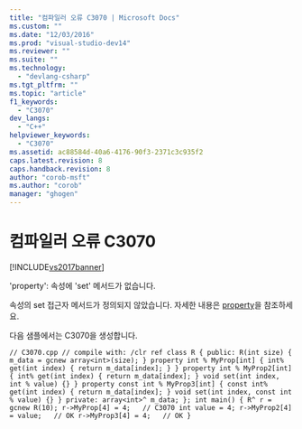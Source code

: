 ```yaml
---
title: "컴파일러 오류 C3070 | Microsoft Docs"
ms.custom: ""
ms.date: "12/03/2016"
ms.prod: "visual-studio-dev14"
ms.reviewer: ""
ms.suite: ""
ms.technology: 
  - "devlang-csharp"
ms.tgt_pltfrm: ""
ms.topic: "article"
f1_keywords: 
  - "C3070"
dev_langs: 
  - "C++"
helpviewer_keywords: 
  - "C3070"
ms.assetid: ac88584d-40a6-4176-90f3-2371c3c935f2
caps.latest.revision: 8
caps.handback.revision: 8
author: "corob-msft"
ms.author: "corob"
manager: "ghogen"
---
```

# 컴파일러 오류 C3070
[!INCLUDE[vs2017banner](../../assembler/inline/includes/vs2017banner.md)]

'property': 속성에 'set' 메서드가 없습니다.  
  
 속성의 set 접근자 메서드가 정의되지 않았습니다. 자세한 내용은 [property](../../windows/property-cpp-component-extensions.md)을 참조하세요.  
  
 다음 샘플에서는 C3070을 생성합니다.  
  
```  
// C3070.cpp // compile with: /clr ref class R { public: R(int size) { m_data = gcnew array<int>(size); } property int % MyProp[int] { int% get(int index) { return m_data[index]; } } property int % MyProp2[int] { int% get(int index) { return m_data[index]; } void set(int index, int % value) {} } property const int % MyProp3[int] { const int% get(int index) { return m_data[index]; } void set(int index, const int % value) {} } private: array<int>^ m_data; }; int main() { R^ r = gcnew R(10); r->MyProp[4] = 4;   // C3070 int value = 4; r->MyProp2[4] = value;   // OK r->MyProp3[4] = 4;   // OK }  
```